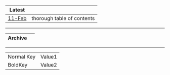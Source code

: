 
| Latest                                |                            |
| ------------------------------------- | -------------------------- |
| [11-Feb](2015-02-11-TOC.pdf?raw=true) | thorough table of contents |

---

| Archive                               |                            |
| ------------------------------------- | -------------------------- |

---

|           |        |
| --------- | ------ |
| Normal Key| Value1 |
|  BoldKey  | Value2 |


